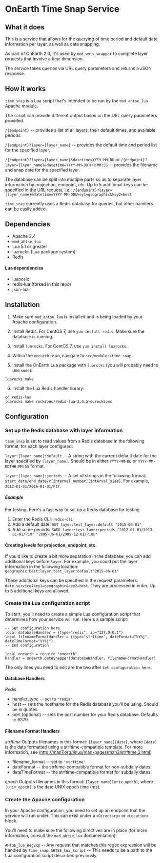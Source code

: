 # OnEarth Time Snap Service

## What it does

This is a service that allows for the querying of time period and default date
information per layer, as well as date snapping.

As part of OnEarth 2.0, it's used by `mod_wmts_wrapper` to complete layer
requests that involve a time dimension.

The service takes queries via URL query parameters and returns a JSON response.

## How it works

`time_snap` is a Lua script that's intended to be run by the `mod_ahtse_lua`
Apache module.

The script can provide different output based on the URL query parameters
provided.

`/{endpoint}` -- provides a list of all layers, their default times, and
available periods.

`/{endpoint}?layer={layer_name}` -- provides the default time and period list
for the specified layer.

`/{endpoint}?layer={layer_name}&datetime=YYYY-MM-DD` or
`/{endpoint}?layer={layer_name}&datetime=YYYY-MM-DDTHH:MM:SS` -- provides the
filename and snap date for the specified layer.

The database can be split into multiple parts so as to separate layer
information by projection, endpoint, etc. Up to 5 additional keys can be
specified in the URL request, i.e.:
`/{endpoint}?layer={layer_name}&datetime=YYYY-MM-DD&key1=geographic&key2=best`

`time_snap` currently uses a Redis database for queries, but other handlers can
be easily added.

## Dependencies

* Apache 2.4
* `mod_ahtse_lua`
* Lua 5.1 or greater
* luarocks (Lua package system)
* Redis

#### Lua dependencies

* luaposix
* redis-lua (forked in this repo)
* json-lua

## Installation

1. Make sure `mod_ahtse_lua` is installed and is being loaded by your Apache
   configuration.

2. Install Redis. For CentOS 7, use `yum install redis`. Make sure the database
   is running.

3. Install `luarocks`. For CentOS 7, use `yum install luarocks`.

4. Within the `onearth` repo, navigate to `src/modules/time_snap`

5. Install the OnEarth Lua package with `luarocks` (you will probably need to
   use `sudo`):

```
luarocks make
```

6. Install the Lua Redis handler library:

```
cd redis-lua
luarocks make rockspec/redis-lua-2.0.5-0.rockspec
```

## Configuration

### Set up the Redis database with layer information

`time_snap` is set to read values from a Redis database in the following format,
for each layer configured:

`layer:[layer_name]:default` -- A string with the current default date for the
layer specified by `[layer_name]`. Should be in either `YYYY-MM-DD` or
`YYYY-MM-DDTHH:MM:SS` format.

`layer:[layer_name]:periods` -- A set of strings in the following format:
`start_date/end_date/P[interval_number][interval_size]`. For example,
`2012-01-01/2016-01-01/P1Y`.

##### Example

For testing, here's a fast way to set up a Redis database for testing.

1. Enter the Redis CLI: `redis-cli`
2. Add a default date: `SET layer:test_layer:default "2015-06-01"`
3. Add some periods: `SADD layer:test_layer:periods "2012-01-01/2013-01-01/P1M"
   "2005-06-01/2005-12-01/P10D"`

#### Creating levels for projection, endpoint, etc.

If you'd like to create a bit more separation in the database, you can add
additional keys before `layer`. For example, you could put the layer information
in the following location:
`geographic:best:layer:test_layer:default"2015-06-01"`

These additional keys can be specified in the request parameters:
`date_service?key1=geographic&key2=best`. They are processed in order. Up to 5
additional keys are allowed.

### Create the Lua configuration script

To start, you'll need to create a simple Lua configuration script that
determines how your service will run. Here's a sample script:

```
-- Set configuration here
local databaseHandler = {type="redis", ip="127.0.0.1"}
local filenameFormatHandler = {type="strftime", dateFormat="%Y%j", dateTimeFormat="%Y%j"}
-- End configuration

local onearth = require "onearth"
handler = onearth.dateSnapper(databaseHandler, filenameFormatHandler)
```

The only lines you need to edit are the two after `Set configuration here`.

#### Database Handlers

_Redis_

* handler_type -- set to `"redis"`.
* host -- sets the hostname for the Redis database you'll be using. Should be in
  quotes.
* port (optional) -- sets the port number for your Redis database. Defaults to
  6379.

#### Filename Format Handlers

_strftime_ Outputs filenames in this format: `[layer_name][date]`, where
`[date]` is the date formatted using a strftime-compatible template. For more
information, see (http://man7.org/linux/man-pages/man3/strftime.3.html)

* filename_format -- set to `"strftime"`
* dateFormat -- the strftime-compatible format for non-subdaily dates.
* dateTimeFormat -- the strftime-compatible format for subdaily dates.

_epoch_ Outputs filenames in this format: `[layer_name][unix_epoch]`, where
`[unix_epoch]` is the date UNIX epoch time (ms).

### Create the Apache configuration

In your Apache configuration, you need to set up an endpoint that the service
will run under. This can exist under a `<Directory>` or `<Location>` block.

You'll need to make sure the following directives are in place (for more
information, consult the `mod_ahtse_lua` documentation):

`AHTSE_lua_RegExp` -- Any request that matches this regex expression will be
handled by `time_snap`. `AHTSE_lua_Script` -- This needs to be a path to the Lua
configuration script described previously.
